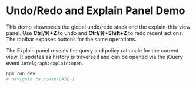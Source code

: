 # Undo/Redo and Explain Panel Demo

This demo showcases the global undo/redo stack and the explain-this-view panel. Use **Ctrl/⌘+Z** to undo and **Ctrl/⌘+Shift+Z** to redo recent actions. The toolbar exposes buttons for the same operations.

The Explain panel reveals the query and policy rationale for the current view. It updates as history is traversed and can be opened via the jQuery event `intelgraph:explain:open`.

```bash
npm run dev
# navigate to /case/CASE-1
```
